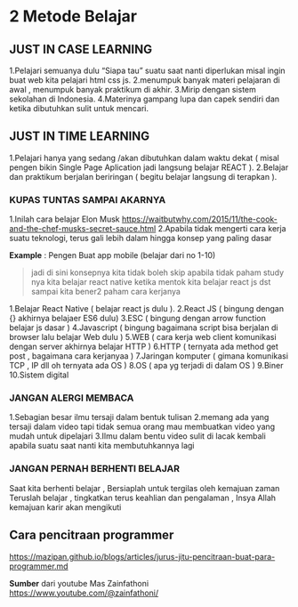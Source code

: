 # 2 Metode Belajar

## JUST IN CASE LEARNING
1.Pelajari semuanya dulu “Siapa tau” suatu saat nanti diperlukan misal ingin buat web kita pelajari html css js.
2.menumpuk banyak materi pelajaran di awal , menumpuk banyak praktikum di akhir.
3.Mirip dengan sistem sekolahan di Indonesia.
4.Materinya gampang lupa dan capek sendiri dan ketika dibutuhkan sulit untuk mencari.

## JUST IN TIME LEARNING
1.Pelajari hanya yang sedang /akan dibutuhkan dalam waktu dekat ( misal pengen bikin Single Page Aplication jadi langsung belajar REACT ).
2.Belajar dan praktikum berjalan beriringan ( begitu belajar langsung di terapkan ).

### KUPAS TUNTAS SAMPAI AKARNYA
1.Inilah cara belajar Elon Musk https://waitbutwhy.com/2015/11/the-cook-and-the-chef-musks-secret-sauce.html
2.Apabila tidak mengerti cara kerja suatu teknologi, terus gali lebih dalam hingga konsep yang paling dasar

**Example** : Pengen Buat app mobile (belajar dari no 1-10) 

> jadi di sini konsepnya kita tidak boleh skip apabila tidak paham study nya
> kita belajar react native ketika mentok kita belajar react js dst sampai kita bener2 paham cara kerjanya

1.Belajar React Native ( belajar react js dulu ).
2.React JS ( bingung dengan {} akhirnya belajaer ES6 dulu)
3.ESC ( bingung dengan arrow function belajar js dasar )
4.Javascript ( bingung bagaimana script bisa berjalan di browser lalu belajar Web dulu )
5.WEB ( cara kerja web client komunikasi dengan server akhirnya belajar HTTP )
6.HTTP ( ternyata ada method get post , bagaimana cara kerjanyaa )
7.Jaringan komputer ( gimana komunikasi TCP , IP dll  oh ternyata ada OS )
8.OS ( apa yg terjadi di dalam OS )
9.Biner
10.Sistem digital

### JANGAN ALERGI MEMBACA

1.Sebagian besar ilmu tersaji dalam bentuk tulisan
2.memang ada yang tersaji dalam video tapi tidak semua orang mau membuatkan video yang mudah untuk dipelajari
3.Ilmu dalam bentu video sulit di lacak kembali apabila suatu saat nanti kita membutuhkannya lagi

### JANGAN PERNAH BERHENTI BELAJAR

Saat kita berhenti belajar , Bersiaplah untuk tergilas oleh kemajuan zaman
Teruslah belajar , tingkatkan terus keahlian dan pengalaman , Insya Allah kemajuan karir akan mengikuti

## Cara pencitraan programmer 
https://mazipan.github.io/blogs/articles/jurus-jitu-pencitraan-buat-para-programmer.md

**Sumber** dari youtube Mas Zainfathoni https://www.youtube.com/@zainfathoni/
